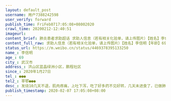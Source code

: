 ```yaml
---
layout: default_post
username: 用户7388242598
user_verify: forward
publish_time: FriFeb0717:05:08+08002020
crawl_time: 20200212-12:40:51
imageurl: 
content_brief: 肺炎患者求助超话 求助人信息（若有相关化验单，请上传图片）【姓名】李信明【年龄】69【所在城市】武汉市【所在小区、社区】洪山区蓝晶绿洲小区，鹏程社区【患病时间】2020年1月27日【联系方式】●●●【其他紧急联系人】莘鄂 ●●●【病情描述】发烧10几天不退，肌肉疼痛，上 ...全文
content_full_raw: 求助人信息（若有相关化验单，请上传图片）【姓名】李信明【年龄】69【所在城市】武汉市【所在小区、社区】洪山区蓝晶绿洲小区，鹏程社区【患病时间】2020年1月27日【联系方式】●●●【其他紧急联系人】莘鄂●●●【病情描述】发烧10几天不退，肌肉疼痛，上吐下泻，吃了好多药不见好转，几天未进食了，已做肺部CT，核酸检查阳性，有基础病:高血压和乙肝重症，现在病情加重，已经无法再坚持了。
status_url: https://m.weibo.cn/status/4469378395133250
name_: 李信明
age_: 69
city_: 武汉市
address_: 洪山区蓝晶绿洲小区，鹏程社区
since_: 2020年1月27日
tel_: ●●●
tel2_: 莘鄂●●●
desc_: 发烧10几天不退，肌肉疼痛，上吐下泻，吃了好多药不见好转，几天未进食了，已做肺部CT，核酸检查阳性，有基础病高血压和乙肝重症，现在病情加重，已经无法再坚持了。
publish_timestamp: 2020-02-07 17:05:08+08:00
---
```

